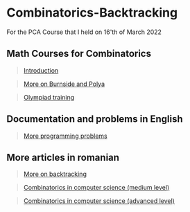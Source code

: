 # Combinatorics-Backtracking
For the PCA Course that I held on 16'th of March 2022


## Math Courses for Combinatorics
> [Introduction](https://www.youtube.com/playlist?list=PLGB0U_OssPo61SjBLstG16BF6BgmCAwKS)  

> [More on Burnside and Polya](https://www.youtube.com/playlist?list=PLa8j0YHOYQQIkW0OUGBrqe6PqxeOSqrZi)  

> [Olympiad training](https://www.youtube.com/playlist?list=PLKSlqHu41Z6JgFS7gS_bXbpOtjrUxaaqH)  

## Documentation and problems in English
> [More programming problems](https://cp-algorithms.web.app/#combinatorics)

## More articles in romanian
> [More on backtracking](https://cppi.sync.ro/materia/lectii/backtracking%20si%20elemente%20de%20combinatorica.pdf)  

> [Combinatorics in computer science (medium level)](https://iordachebogdan.github.io/cppi/combinatorica_nivel_mediu.html)  

> [Combinatorics in computer science (advanced level)](https://iordachebogdan.github.io/cppi/combinatorica_nivel_avansat.html)
